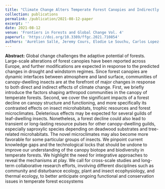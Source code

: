 ```yaml
---
title: "Climate Change Alters Temperate Forest Canopies and Indirectly Reshapes Arthropod Communities"
collection: publications
permalink: /publication/2021-08-12-paper
excerpt: ''
date: 2021-08-12
venue: 'Frontiers in Forests and Global Change Vol. 4'
paperurl: 'https://doi.org/10.3389/ffgc.2021.710854'
authors: 'Aurélien Sallé, Jeremy Cours, Elodie Le Souchu, Carlos Lopez-Vaamonde, Sylvain Pincebourde, Christophe Bouget'
---
```


**Abstract:** Global change challenges the adaptive potential of forests. Large-scale alterations of forest canopies have been reported across Europe, and further modifications are expected in response to the predicted changes in drought and windstorm regimes. Since forest canopies are dynamic interfaces between atmosphere and land surface, communities of canopy-dwelling insects are at the forefront of major changes in response to both direct and indirect effects of climate change. First, we briefly introduce the factors shaping arthropod communities in the canopy of temperate forests. Second, we cover the significant impacts of a forest decline on canopy structure and functioning, and more specifically its contrasted effects on insect microhabitats, trophic resources and forest microclimates. Deleterious effects may be expected for several guilds of leaf-dwelling insects. Nonetheless, a forest decline could also lead to transient or long-lasting resource pulses for other canopy-dwelling guilds, especially saproxylic species depending on deadwood substrates and tree-related microhabitats. The novel microclimates may also become more favorable for some particular groups of insects. We pinpoint current knowledge gaps and the technological locks that should be undone to improve our understanding of the canopy biotope and biodiversity in temperate forests. We highlight the need for integrative approaches to reveal the mechanisms at play. We call for cross-scale studies and long-term collaborative research efforts, involving different disciplines such as community and disturbance ecology, plant and insect ecophysiology, and thermal ecology, to better anticipate ongoing functional and conservation issues in temperate forest ecosystems